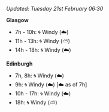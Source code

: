 *Updated: Tuesday 21st February 06:30*

**Glasgow**

* 7h - 10h: :cyclone: Windy (:cloud:)
* 11h - 13h: :cyclone: Windy (:partly_sunny:)
* 14h - 18h: :cyclone: Windy (:cloud:)

**Edinburgh**

* 7h, 8h: :cyclone: Windy (:cloud:)
* 9h: :cyclone: Windy (:cloud:) [:cloud: as of 7h]
* 10h - 17h: :cyclone: Windy (:cloud:)
* 18h: :cyclone: Windy (:partly_sunny:)
